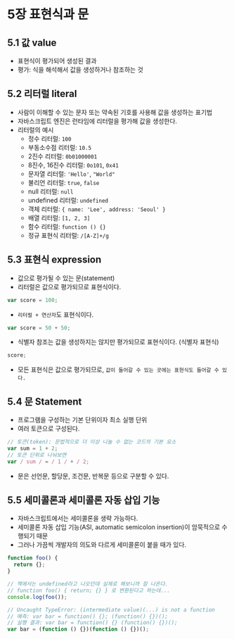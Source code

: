 # 5장 표현식과 문

## 5.1 값 value

- 표현식이 평가되어 생성된 결과
- 평가: 식을 해석해서 값을 생성하거나 참조하는 것

## 5.2 리터럴 literal

- 사람이 이해할 수 있는 문자 또는 약속된 기호를 사용해 값을 생성하는 표기법
- 자바스크립트 엔진은 런타임에 리터럴을 평가해 값을 생성한다.
- 리터럴의 예시
  - 정수 리터럴: `100`
  - 부동소수점 리터럴: `10.5`
  - 2진수 리터럴: `0b01000001`
  - 8진수, 16진수 리터럴: `0o101`, `0x41`
  - 문자열 리터럴: `'Hello'`, `"World"`
  - 불리언 리터럴: `true`, `false`
  - null 리터럴: `null`
  - undefined 리터럴: `undefined`
  - 객체 리터럴: `{ name: 'Lee', address: 'Seoul' }`
  - 배열 리터럴: `[1, 2, 3]`
  - 함수 리터럴: `function () {}`
  - 정규 표현식 리터럴: `/[A-Z]+/g`

## 5.3 표현식 expression

- 값으로 평가될 수 있는 문(statement)
- 리터럴은 값으로 평가되므로 표현식이다.

```javascript
var score = 100;
```

- `리터럴 + 연산자`도 표현식이다.

```javascript
var score = 50 + 50;
```

- 식별자 참조는 값을 생성하지는 않지만 평가되므로 표현식이다. (식별자 표현식)

```javascript
score;
```

- 모든 표현식은 값으로 평가되므로, `값이 들어갈 수 있는 곳에는 표현식도 들어갈 수 있다.`

## 5.4 문 Statement

- 프로그램을 구성하는 기본 단위이자 최소 실행 단위
- 여러 토큰으로 구성된다.

```javascript
// 토큰(token): 문법적으로 더 이상 나눌 수 없는 코드의 기본 요소
var sum = 1 + 2;
// 토큰 단위로 나눠보면
var / sum / = / 1 / + / 2;
```

- 문은 선언문, 할당문, 조건문, 반복문 등으로 구분할 수 있다.

## 5.5 세미콜론과 세미콜론 자동 삽입 기능

- 자바스크립트에서는 세미콜론을 생략 가능하다.
- 세미콜론 자동 삽입 기능(ASI, automatic semicolon insertion)이 암묵적으로 수행되기 때문
- 그러나 가끔씩 개발자의 의도와 다르게 세미콜론이 붙을 때가 있다.

```javascript
function foo() {
  return {};
}

// 책에서는 undefined라고 나오던데 실제로 해보니까 잘 나온다.
// function foo() { return; {} } 로 변환된다고 하는데...
console.log(foo());

// Uncaught TypeError: (intermediate value)(...) is not a function
// 예측: var bar = function() {}; (function() {})();
// 실행 결과: var bar = function() {} (function() {})();
var bar = (function () {})(function () {})();
```
